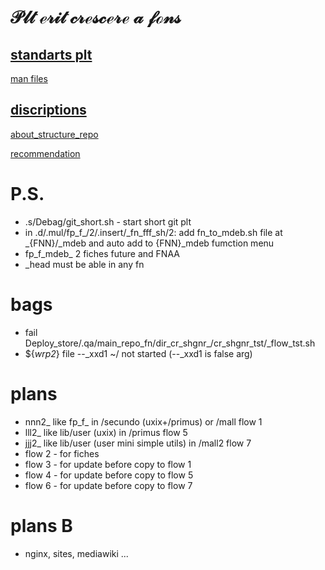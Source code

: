 # $\mathscr{Plt\ erit\ crescere\ a\ fons}$

## [standarts plt](.d/.man/standarts)

[man files](.d/.man/standarts/fn_man_files/tml.man)

## [discriptions](.d/.lego)
    
[about_structure_repo](.d/.lego/about_structure_this_repo.man)

[recommendation](.d/.lego/recommendation.man)

# P.S.

- .s/Debag/git_short.sh - start short git plt
- in .d/.mul/fp_f_/2/.insert/_fn_fff_sh/2: add fn_to_mdeb.sh file at _{FNN}/_mdeb and auto add to {FNN}_mdeb fumction menu
- fp_f_mdeb_ 2 fiches future and FNAA      
- _head must be able in any fn

# bags 

- fail Deploy_store/.qa/main_repo_fn/dir_cr_shgnr_/cr_shgnr_tst/_flow_tst.sh
- ${_wrp2_} file --_xxd1 ~/ not started (--_xxd1 is false arg)

# plans

- nnn2_ like fp_f_ in /secundo (uxix+/primus) or /mall flow 1
- lll2_ like lib/user (uxix) in /primus flow 5
- jjj2_ like lib/user (user mini simple utils) in /mall2 flow 7
- flow 2 - for fiches
- flow 3 - for update before copy to flow 1
- flow 4 - for update before copy to flow 5
- flow 6 - for update before copy to flow 7

# plans B

- nginx, sites, mediawiki ...